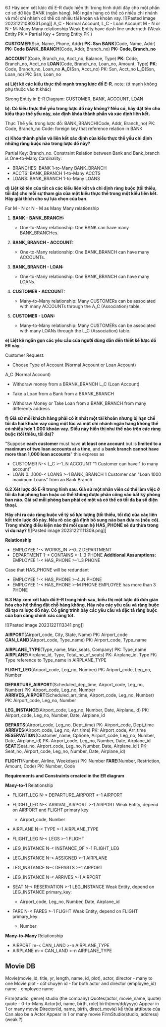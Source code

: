 6.1 Hãy xem xét lược đồ E-R được hiển thị trong hình dưới đây cho một phần cơ sở dữ liệu BANK (ngân hàng). Mỗi ngân hàng có thể có nhiều chi nhánh và mỗi chi nhánh có thể có nhiều tài khoản và khoản vay.
![[Pasted image 20231221080331.png]]
A_C - Normal Account, L_C - Loan Account
M - N or N - M: Many Many relationship
Weak Entity have dash line underneth (Weak Entity PK = Partial Key + Strong Entity PK )

**CUSTOMER**(Ssn, Name, Phone, Addr)
	**PK: Ssn**
**BANK**(Code, Name, Addr)
	**PK: Code**
**BANK_BRANCH**(Code, Addr, Branch_no) 
	**PK: Code, Branch_no**

**ACCOUNT**(Code, Branch_no, Acct_no, Balance, Type)
	**PK**: Code, Branch_no, Acct_no
**LOAN**(Code, Branch_no, Loan_no, Amount, Type)
	**PK**:  Code, Branch_no, Loan_no 
**A_C**(Ssn, Acct_no)
	PK: Ssn, Acct_no
**L_C**(Ssn, Loan_no)
	PK: Ssn, Loan_no


**a) Liệt kê các kiểu thực thể mạnh trong lược đồ E-R.** 
note: (tt mạnh không phụ thuộc vào tt khác)

Strong Entity in E-R Diagram: CUSTOMER, BANK, ACCOUNT, LOAN

**b). Có kiểu thực thể yếu trong lược đồ này không? Nếu có, hãy đặt tên cho kiểu thực thể yếu này, xác định khóa thành phần và xác định liên kết.**

Thực Thể yếu trong lược đồ: 
BANK_BRANCH(Code, Addr, Branch_no)
	PK: Code, Branch_no
Code: foreign key that reference relation in BANK 

**c) Khóa thành phần và liên kết xác định của kiểu thực thể yếu chỉ định những ràng buộc nào trong lược đồ này?**

Partial Key: Branch_no.
Constraint Relation between Bank and Bank_branch is One-to-Many 
Cardinality: 
+ BRANCHES: BANK 1-to-Many BANK_BRANCH 
+ ACCTS: BANK_BRANCH 1-to-Many ACCTS
+ LOANS: BANK_BRANCH 1-to-Many LOANS

**d) Liệt kê tên của tất cả các kiểu liên kết và chỉ định ràng buộc (tối thiểu, tối đa) cho mỗi sự tham gia của một kiểu thực thể trong một kiểu liên kết. Hãy giải thích cho sự lựa chọn của bạn.**

For M - N or N - M as Many Many relationship

1. **BANK - BANK_BRANCH:**
    - One-to-Many relationship: One BANK can have many BANK_BRANCHes.
   
2. **BANK_BRANCH - ACCOUNT:**
    - One-to-Many relationship: One BANK_BRANCH can have many ACCOUNTs.

3. **BANK_BRANCH - LOAN:**
    - One-to-Many relationship: One BANK_BRANCH can have many LOANs.

4. **CUSTOMER - ACCOUNT:**
    - Many-to-Many relationship: Many CUSTOMERs can be associated with many ACCOUNTs through the A_C (Association) table.

5. **CUSTOMER - LOAN:**
    - Many-to-Many relationship: Many CUSTOMERs can be associated with many LOANs through the L_C (Association) table.

**e) Liệt kê ngắn gọn các yêu cầu của người dùng dẫn đến thiết kế lược đồ ER này.**

Customer Request:
+ Choose Type of Account (Normal Account or Loan Account)

A_C (Normal Account)
+ Withdraw money from a BRANK_BRANCH
L_C (Loan Account)
+ Take a Loan from a Bank from a BRANK_BRANCH

+ Withdraw Money or Take Loan from a BANK_BRANCH from many differents address 

**f) Giả sử mỗi khách hàng phải có ít nhất một tài khoản nhưng bị hạn chế tối đa hai khoản vay cùng một lúc và một chi nhánh ngân hàng không thể có nhiều hơn 1.000 khoản vay. Điều này hiển thị như thế nào trên các ràng buộc (tối thiểu, tối đa)?**

"Suppose **each customer** must have **at least one account** but is **limited to a maximum of two loan accounts at a time**, and a **bank branch cannot have more than 1,000 loan accounts**" this express as

+ CUSTOMER N-< L_C >-1..N ACCOUNT
	"1 Customer can have 1 to many account"
+ LOAN 0...1000-< LOANS >-1 BANK_BRANCH
	1 Customer can "Loan 1000 maximum Loans" from an Bank Branch
 
**6.2 Xét lược đồ E-R trong hình sau. Giả sử một nhân viên có thể làm việc ở tối đa hai phòng ban hoặc có thể không được phân công vào bất kỳ phòng ban nào. Giả sử mỗi phòng ban phải có một và có thể có tối đa ba số điện thoại.**

**Hãy chỉ ra các ràng buộc về tỷ số lực lượng (tối thiểu, tối đa) của các liên kết trên lược đồ này. Nêu rõ các giả định bổ sung nào bạn đưa ra (nếu có). Trong những điều kiện nào thì mối quan hệ HAS_PHONE sẽ dư thừa trong ví dụ này?**
![[Pasted image 20231221111309.png]]

**Relationship**
+ EMPLOYEE 1-< WORKS_IN >-0..2 DEPARTMENT
+ DEPARTMENT 1-< CONTAINS >-1..3 PHONE
**Additional Assumptions:** 
EMPLOYEE 1-< HAS_PHONE >-1..3 PHONE

Case that HAS_PHONE will be redundant 
+ EMPLOYEE 1-< HAS_PHONE >-4..N PHONE
+ EMPLOYEE 1-< HAS_PHONE >-M PHONE
	 EMPLOYEE has more than 3 PHONE 


**6.3 Hãy xem xét lược đồ E-R trong hình sau, biểu thị một lược đồ đơn giản hóa cho hệ thống đặt chỗ hàng không. Hãy nêu các yêu cầu và ràng buộc đã tạo ra lược đồ này. Cố gắng trình bày các yêu cầu và đặc tả ràng buộc của bạn càng chính xác càng tốt.**

![[Pasted image 20231221113341.png]]

**AIRPORT**(Airport_code, City, State, Name)
	PK: Airport_code
**CAN_LAND**(Airport_code, Type_name)
	PK: Airport_code, Type_name

**AIRPLANE_TYPE**(Type_name, Max_seats, Company)
	PK: Type_name
**AIRPLANE**(Airplane_id, Type, Total_no_of_seats)
	PK: Airplane_id, Type
	FK: Type reference to Type_name in AIRPLANE_TYPE

**FLIGHT_LEG**(Ariport_code, Leg_no, Number)
	PK: Ariport_code, Leg_no, Number

**DEPARTURE_AIRPORT**(Scheduled_dep_time, Airport_code, Leg_no, Number)
	PK: Airport_code, Leg_no, Number
**ARRIVES_AIRPORT**(Scheduled_arr_time, Airport_code, Leg_no, Number)
	PK: Airport_code, Leg_no, Number

**LEG_INSTANCE**(Airport_code, Leg_no, Number, Date, Airplane_id)
	PK: Airport_code, Leg_no, Number, Date, Airplane_id 

**DEPARTS**(Airport_code, Leg_no, Dept_time)
	PK: Airport_code, Dept_time
**ARRIVES**(Airport_code, Leg_no, Arr_time)
	PK: Airport_code, Arr_time
**RESERVATION**(Customer_name, Cphone, Airport_code, Leg_no, Number, Date, Airplane_id)
	PK: Airport_code, Leg_no, Number, Date, Airplane_id 
**SEAT**(Seat_no, Airport_code, Leg_no, Number, Date, Airplane_id )
	PK: Seat_no, Airport_code, Leg_no, Number, Date, Airplane_id) 

**FLIGHT**(Number, Airline, Weekdays)
	PK: Number
**FARE**(Number, Restriction, Amount, Code)
	PK: Number, Code

**Requirements and Constraints created in the ER diagram**

**Many-to-1** Relationship
+ FLIGHT_LEG N-< DEPARTURE_AIRPORT >-1 AIRPORT
+ FLIGHT_LEG N-< ARRIVAL_AIRPORT >-1 AIRPORT
	Weak Entity, depend on AIRPORT and FLIGHT primary key
	+ Airport_code, Number 

+ AIRPLANE N-< TYPE >-1 AIRPLANE_TYPE

+ FLIGHT_LEG N-< LEGS >-1 FLIGHT

+ LEG_INSTANCE N-< INSTANCE_OF >-1 FLIGHT_LEG

+ LEG_INSTANCE N-< ASSIGNED >-1 AIRPLANE

+ LEG_INSTANCE N-< DEPARTS >-1 AIRPORT

+ LEG_INSTANCE N-< ARRIVES >-1 AIRPORT

 + SEAT N-< RESERVATION >-1 LEG_INSTANCE
	Weak Entity, depend on LEG_INSTANCE primary_key: 
	+ Airport_code, Leg_no, Number, Date, Airplane_id

+ FARE N-< FARES >-1 FLIGHT
	Weak Entity, depend on FLIGHT primary_key:
	+ Number

**Many-to-Many** Relationship
+ AIRPORT m-< CAN_LAND  >-n AIRPLANE_TYPE
+ AIRPLANE m-< CAN_LAND  >-n AIRPLANE_TYPE


## Movie DB

Movie(movie_id, title, yr, length, name, id, plot), 
	actor, director - many to one Movie
	plot - cốt chuyện
	id - for both actor and director (employee_id)
	name - employee name 


Firm(studio, genre)
	studio (the company)
Quotes(actor, movie_name, quote)
	quote - 0-to-Many
Actor(id, name, birth, role)
	birth(mm/dd/yyyy)
	Appear in 1 or many movie
Director(id, name, birth, direct_movie) kế thừa atttibute của 
	Can also be a Actor
	Appear in 1 or many movie
FirmStudio(studio, address) (weak  ?)

